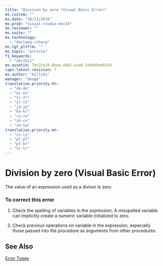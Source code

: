 ```yaml
---
title: "Division by zero (Visual Basic Error)"
ms.custom: ""
ms.date: "10/13/2016"
ms.prod: "visual-studio-dev14"
ms.reviewer: ""
ms.suite: ""
ms.technology: 
  - "devlang-csharp"
ms.tgt_pltfrm: ""
ms.topic: "article"
f1_keywords: 
  - "vbrID11"
ms.assetid: 7dc22e29-8baa-4d82-a1a6-2de64ba9b25d
caps.latest.revision: 7
ms.author: "billchi"
manager: "douge"
translation.priority.ht: 
  - "de-de"
  - "es-es"
  - "fr-fr"
  - "it-it"
  - "ja-jp"
  - "ko-kr"
  - "ru-ru"
  - "zh-cn"
  - "zh-tw"
translation.priority.mt: 
  - "cs-cz"
  - "pl-pl"
  - "pt-br"
  - "tr-tr"
---
```

# Division by zero (Visual Basic Error)
The value of an expression used as a divisor is zero.  
  
### To correct this error  
  
1.  Check the spelling of variables in the expression. A misspelled variable can implicitly create a numeric variable initialized to zero.  
  
2.  Check previous operations on variable in the expression, especially those passed into the procedure as arguments from other procedures.  
  
## See Also  
 [Error Types](../Topic/Error%20Types%20\(Visual%20Basic\).md)